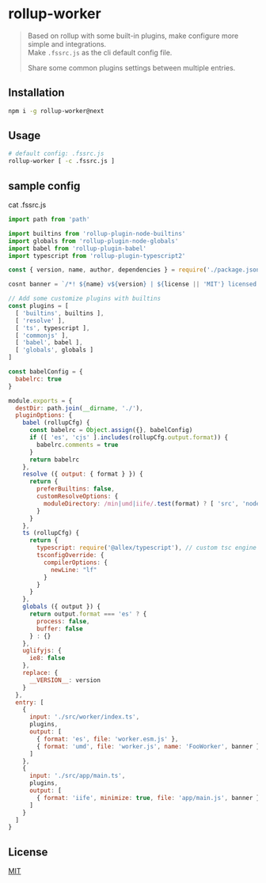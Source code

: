 # rollup-worker

> Based on rollup with some built-in plugins, make configure more simple and integrations.  
> Make `.fssrc.js` as the cli default config file.
> 
> Share some common plugins settings between multiple entries.

## Installation

```bash
npm i -g rollup-worker@next
```

## Usage

```sh
# default config: .fssrc.js
rollup-worker [ -c .fssrc.js ]
```

## sample config

cat .fssrc.js

```js
import path from 'path'

import builtins from 'rollup-plugin-node-builtins'
import globals from 'rollup-plugin-node-globals'
import babel from 'rollup-plugin-babel'
import typescript from 'rollup-plugin-typescript2'

const { version, name, author, dependencies } = require('./package.json')

cosnt banner = `/*! ${name} v${version} | ${license || 'MIT'} licensed. | by ${author} */`

// Add some customize plugins with builtins
const plugins = [
  [ 'builtins', builtins ],
  [ 'resolve' ],
  [ 'ts', typescript ],
  [ 'commonjs' ],
  [ 'babel', babel ],
  [ 'globals', globals ]
]

const babelConfig = { 
  babelrc: true
}

module.exports = {
  destDir: path.join(__dirname, './'),
  pluginOptions: {
    babel (rollupCfg) {
      const babelrc = Object.assign({}, babelConfig)
      if ([ 'es', 'cjs' ].includes(rollupCfg.output.format)) {
        babelrc.comments = true
      }
      return babelrc
    },
    resolve ({ output: { format } }) {
      return {
        preferBuiltins: false,
        customResolveOptions: {
          moduleDirectory: /min|umd|iife/.test(format) ? [ 'src', 'node_modules' ] : [ 'src' ]
        }
      }
    },
    ts (rollupCfg) {
      return { 
        typescript: require('@allex/typescript'), // custom tsc engine
        tsconfigOverride: {
          compilerOptions: {
            newLine: "lf"
          }
        }
      }
    },
    globals ({ output }) {
      return output.format === 'es' ? {
        process: false,
        buffer: false
      } : {}
    },
    uglifyjs: {
      ie8: false
    },
    replace: {
      __VERSION__: version
    }
  },
  entry: [
    {
      input: './src/worker/index.ts',
      plugins,
      output: [
        { format: 'es', file: 'worker.esm.js' },
        { format: 'umd', file: 'worker.js', name: 'FooWorker', banner }
      ]
    },
    {
      input: './src/app/main.ts',
      plugins,
      output: [
        { format: 'iife', minimize: true, file: 'app/main.js', banner }
      ]
    }
  ]
}
```

## License

[MIT](https://allex.github.io/LICENSE.md)
